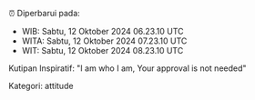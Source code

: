 ⏰ Diperbarui pada:
- WIB: Sabtu, 12 Oktober 2024 06.23.10 UTC
- WITA: Sabtu, 12 Oktober 2024 07.23.10 UTC
- WIT: Sabtu, 12 Oktober 2024 08.23.10 UTC

Kutipan Inspiratif:
"I am who I am, Your approval is not needed"


Kategori: attitude

